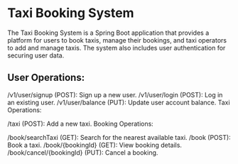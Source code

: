# Taxi Booking System
The Taxi Booking System is a Spring Boot application that provides a platform for users to book taxis, manage their bookings, and taxi operators to add and manage taxis. The system also includes user authentication for securing user data.

## User Operations:

/v1/user/signup (POST): Sign up a new user.
/v1/user/login (POST): Log in an existing user.
/v1/user/balance (PUT): Update user account balance.
Taxi Operations:

/taxi (POST): Add a new taxi.
Booking Operations:

/book/searchTaxi (GET): Search for the nearest available taxi.
/book (POST): Book a taxi.
/book/{bookingId} (GET): View booking details.
/book/cancel/{bookingId} (PUT): Cancel a booking.
